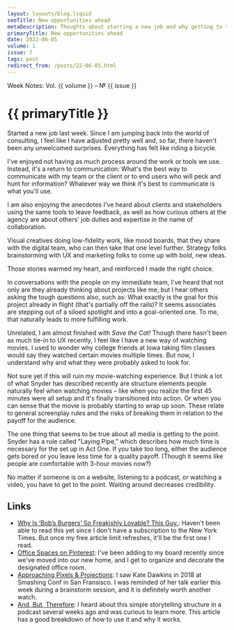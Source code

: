 ```yaml
---
layout: layouts/blog.liquid
seoTitle: New opportunities ahead
metaDescription: Thoughts about starting a new job and why getting to the point is a universal principal.
primaryTitle: New opportunities ahead
date: 2022-06-05
volume: 1
issue: 7
tags: post
redirect_from: /posts/22-06-05.html
---
```


<span class="small-text-16 eyebrow">Week Notes: Vol. {{ volume }} &ndash; &numero; {{ issue }}</span>
# {{ primaryTitle }}
Started a new job last week. Since I am jumping back into the world of consulting, I feel like I have adjusted pretty well and, so far, there haven't been any unwelcomed surprises. Everything has felt like riding a bicycle.

I've enjoyed not having as much process around the work or tools we use. Instead, it's a return to communication: What's the best way to communicate with my team or the client or to end users who will peck and hunt for information? Whatever way we think it's best to communicate is what you'll use.

I am also enjoying the anecdotes I've heard about clients and stakeholders using the same tools to leave feedback, as well as how curious others at the agency are about others' job duties and expertise in the name of collaboration.

Visual creatives doing low-fidelity work, like mood boards, that they share with the digital team, who can then take that one level further. Strategy folks brainstorming with UX and marketing folks to come up with bold, new ideas.

Those stories warmed my heart, and reinforced I made the right choice.

In conversations with the people on my immediate team, I've heard that not only are they already thinking about projects like me, but I hear others asking the tough questions also, such as: What exactly is the goal for this project already in flight (that's partially off the rails)? It seems associates are stepping out of a siloed spotlight and into a goal-oriented one. To me, that naturally leads to more fulfilling work.

Unrelated, I am almost finished with *Save the Cat!* Though there hasn't been as much tie-in to UX recently, I feel like I have a new way of watching movies. I used to wonder why college friends at Iowa taking film classes would say they watched certain movies multiple times. But now, I understand why and what they were probably asked to look for.

Not sure yet if this will ruin my movie-watching experience. But I think a lot of what Snyder has described recently are structure elements people naturally feel when watching movies – like when you realize the first 45 minutes were all setup and it's finally transitioned into action. Or when you can sense that the movie is probably starting to wrap up soon. These relate to general screenplay rules and the risks of breaking them in relation to the payoff for the audience.

The one thing that seems to be true about all media is getting to the point. Snyder has a rule called "Laying Pipe," which describes how much time is necessary for the set up in Act One. If you take too long, either the audience gets bored or you leave less time for a quality payoff. (Though it seems like people are comfortable with 3-hour movies now?)

No matter if someone is on a website, listening to a podcast, or watching a video, you have to get to the point. Waiting around decreases credibility.

## Links
- <a href="https://www.nytimes.com/2022/05/25/magazine/bobs-burgers-movie-loren-bouchard.html" target="_blank">Why Is ‘Bob’s Burgers’ So Freakishly Lovable? This Guy.</a>: Haven't been able to read this yet since I don't have a subscription to the New York Times. But once my free article limit refreshes, it'll be the first one I read.
- <a href="https://www.pinterest.com/rcyou/office-spaces/" target="_blank">Office Spaces on Pinterest</a>: I've been adding to my board recently since we've moved into our new home, and I get to organize and decorate the designated office room.
- <a href="https://www.youtube.com/watch?v=yd6Dt4c3KNM" target="_blank">Approaching Pixels &amp; Projections</a>: I saw Kate Dawkins in 2018 at Smashing Conf in San Fransisco. I was reminded of her talk earlier this week during a brainstorm session, and it is definitely worth another watch.
- <a href="https://strategyandstorytelling.com/blog/2018/2/21/crafting-winning-elevator-pitch-abt" target="_blank">And, But, Therefore</a>: I heard about this simple storytelling structure in a podcast several weeks ago and was curious to learn more. This article has a good breakdown of how to use it and why it works.